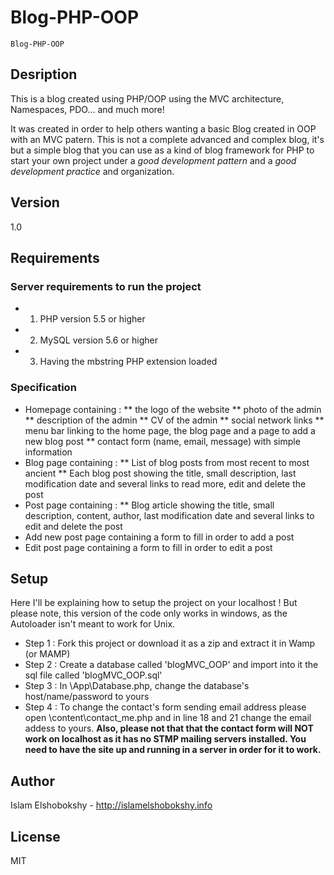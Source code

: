 # Blog-PHP-OOP
```
Blog-PHP-OOP
```

## Desription 
This is a blog created using PHP/OOP using the MVC architecture, Namespaces, PDO... and much more!

It was created in order to help others wanting a basic Blog created in OOP with an MVC patern. This is not a complete advanced and complex blog, it's but a simple blog that you can use as a kind of blog framework for PHP to start your own project under a *good development pattern* and a *good development practice* and organization.

## Version
1.0

## Requirements
### Server requirements to run the project
* 1) PHP version 5.5 or higher
* 2) MySQL version 5.6 or higher
* 3) Having the mbstring PHP extension loaded

### Specification
* Homepage containing : 
** the logo of the website
** photo of the admin
** description of the admin
** CV of the admin
** social network links
** menu bar linking to the home page, the blog page and a page to add a new blog post
** contact form (name, email, message) with simple information
* Blog page containing :
** List of blog posts from most recent to most ancient 
** Each blog post showing the title, small description, last modification date and several links to read more, edit and delete the post
* Post page containing :
** Blog article showing the title, small description, content, author, last modification date and several links to edit and delete the post
* Add new post page containing a form to fill in order to add a post
* Edit post page containing a form to fill in order to edit a post

## Setup
Here I'll be explaining how to setup the project on your localhost ! But please note, this version of the code only works in windows, as the Autoloader isn't meant to work for Unix.
* Step 1 : Fork this project or download it as a zip and extract it in Wamp (or MAMP)
* Step 2 : Create a database called 'blogMVC_OOP' and import into it the sql file called 'blogMVC_OOP.sql'
* Step 3 : In \App\Database.php, change the database's host/name/password to yours
* Step 4 : To change the contact's form sending email address please open \content\contact_me.php and in line 18 and 21 change the email addess to yours. **Also, please not that that the contact form will NOT work on localhost as it has no STMP mailing servers installed. You need to have the site up and running in a server in order for it to work.**

## Author
Islam Elshobokshy - http://islamelshobokshy.info

## License
MIT
